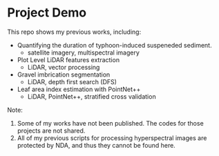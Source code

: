 # Project Demo
This repo shows my previous works, including: 
- Quantifying the duration of typhoon-induced suspeneded sediment.
  - satellite imagery, multispectral imagery
- Plot Level LiDAR features extraction
  - LiDAR, vector processing
- Gravel imbrication segmentation
  - LiDAR, depth first search (DFS)
- Leaf area index estimation with PointNet++
  - LiDAR, PointNet++, stratified cross validation

Note:
1. Some of my works have not been published. The codes for those projects are not shared.
2. All of my previous scripts for processing hyperspectral images are protected by NDA, and thus they cannot be found here.
